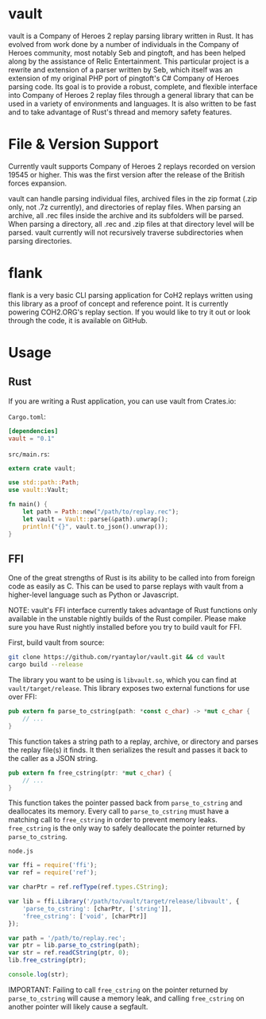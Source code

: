 vault
================

vault is a Company of Heroes 2 replay parsing library written in Rust. It has evolved from work done by a number of individuals in the Company of Heroes community, most notably Seb and pingtoft, and has been helped along by the assistance of Relic Entertainment. This particular project is a rewrite and extension of a parser written by Seb, which itself was an extension of my original PHP port of pingtoft's C# Company of Heroes parsing code. Its goal is to provide a robust, complete, and flexible interface into Company of Heroes 2 replay files through a general library that can be used in a variety of environments and languages. It is also written to be fast and to take advantage of Rust's thread and memory safety features.

# File & Version Support

Currently vault supports Company of Heroes 2 replays recorded on version 19545 or higher. This was the first version after the release of the British forces expansion.

vault can handle parsing individual files, archived files in the zip format (.zip only, not .7z currently), and directories of replay files. When parsing an archive, all .rec files inside the archive and its subfolders will be parsed. When parsing a directory, all .rec and .zip files at that directory level will be parsed. vault currently will not recursively traverse subdirectories when parsing directories.

# flank

flank is a very basic CLI parsing application for CoH2 replays written using this library as a proof of concept and reference point. It is currently powering COH2.ORG's replay section. If you would like to try it out or look through the code, it is available on GitHub.

Usage
================

## Rust

If you are writing a Rust application, you can use vault from Crates.io:

`Cargo.toml`:

```toml
[dependencies]
vault = "0.1"
```

`src/main.rs`:

```rust
extern crate vault;

use std::path::Path;
use vault::Vault;

fn main() {
    let path = Path::new("/path/to/replay.rec");
    let vault = Vault::parse(&path).unwrap();
    println!("{}", vault.to_json().unwrap());
}
```

## FFI

One of the great strengths of Rust is its ability to be called into from foreign code as easily as C. This can be used to parse replays with vault from a higher-level language such as Python or Javascript.

NOTE: vault's FFI interface currently takes advantage of Rust functions only available in the unstable nightly builds of the Rust compiler. Please make sure you have Rust nightly installed before you try to build vault for FFI.

First, build vault from source:

```bash
git clone https://github.com/ryantaylor/vault.git && cd vault
cargo build --release
```

The library you want to be using is `libvault.so`, which you can find at `vault/target/release`. This library exposes two external functions for use over FFI:

```rust
pub extern fn parse_to_cstring(path: *const c_char) -> *mut c_char {
    // ...
}
```
This function takes a string path to a replay, archive, or directory and parses the replay file(s) it finds. It then serializes the result and passes it back to the caller as a JSON string.

```rust
pub extern fn free_cstring(ptr: *mut c_char) {
    // ...
}
```

This function takes the pointer passed back from `parse_to_cstring` and deallocates its memory. Every call to `parse_to_cstring` must have a matching call to `free_cstring` in order to prevent memory leaks. `free_cstring` is the only way to safely deallocate the pointer returned by `parse_to_cstring`.

`node.js`

```javascript
var ffi = require('ffi');
var ref = require('ref');

var charPtr = ref.refType(ref.types.CString);

var lib = ffi.Library('/path/to/vault/target/release/libvault', {
    'parse_to_cstring': [charPtr, ['string']],
    'free_cstring': ['void', [charPtr]]
});

var path = '/path/to/replay.rec';
var ptr = lib.parse_to_cstring(path);
var str = ref.readCString(ptr, 0);
lib.free_cstring(ptr);

console.log(str);
```

IMPORTANT: Failing to call `free_cstring` on the pointer returned by `parse_to_cstring` will cause a memory leak, and calling `free_cstring` on another pointer will likely cause a segfault.
